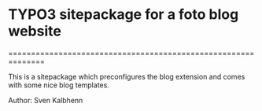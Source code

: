# TYPO3 sitepackage for a foto blog website
==============================================================

This is a sitepackage which preconfigures the blog extension and comes with some nice blog templates.

Author: Sven Kalbhenn
